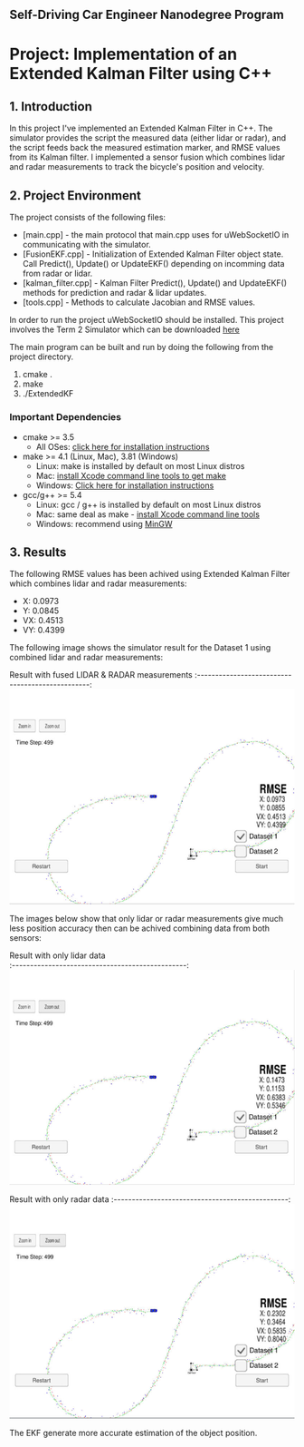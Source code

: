 ## Self-Driving Car Engineer Nanodegree Program
# Project: Implementation of an Extended Kalman Filter using C++

## 1. Introduction

In this project I've implemented an Extended Kalman Filter in C++. The simulator provides the script the measured data (either lidar or radar), and the script feeds back the measured estimation marker, and RMSE values from its Kalman filter. I implemented a sensor fusion which combines lidar and radar measurements to track the bicycle's position and velocity.

 
## 2. Project Environment

The project consists of the following files:

* [main.cpp] - the main protocol that main.cpp uses for uWebSocketIO in communicating with the simulator.
* [FusionEKF.cpp] - Initialization of Extended Kalman Filter object state. Call Predict(), Update() or UpdateEKF() depending on incomming data from radar or lidar.
* [kalman_filter.cpp] - Kalman Filter Predict(), Update() and UpdateEKF() methods for prediction and radar & lidar updates. 
* [tools.cpp] - Methods to calculate Jacobian and RMSE values.


In order to run the project uWebSocketIO should be installed.
This project involves the Term 2 Simulator which can be downloaded [here](https://github.com/udacity/self-driving-car-sim/releases)

The main program can be built and run by doing the following from the project directory.

1. cmake .
2. make
3. ./ExtendedKF

### Important Dependencies

* cmake >= 3.5
  * All OSes: [click here for installation instructions](https://cmake.org/install/)
* make >= 4.1 (Linux, Mac), 3.81 (Windows)
  * Linux: make is installed by default on most Linux distros
  * Mac: [install Xcode command line tools to get make](https://developer.apple.com/xcode/features/)
  * Windows: [Click here for installation instructions](http://gnuwin32.sourceforge.net/packages/make.htm)
* gcc/g++ >= 5.4
  * Linux: gcc / g++ is installed by default on most Linux distros
  * Mac: same deal as make - [install Xcode command line tools](https://developer.apple.com/xcode/features/)
  * Windows: recommend using [MinGW](http://www.mingw.org/)

## 3. Results

The following RMSE values has been achived using Extended Kalman Filter which combines lidar and radar measurements: 
* X: 0.0973
* Y: 0.0845
* VX: 0.4513
* VY: 0.4399


The following image shows the simulator result for the Dataset 1 using combined lidar and radar measurements:

Result with fused LIDAR & RADAR measurements
:------------------------------------------------:
<img src="./img/lidar-and-radar.jpg" width="800">


The images below show that only lidar or radar measurements give much less position accuracy then can be achived combining data from both sensors:

Result with only lidar data     
:------------------------------------------------:
<img src="./img/lidar.jpg" width="800">

Result with only radar data
:------------------------------------------------:
 <img src="./img/radar.jpg" width="800"> 


The EKF generate more accurate estimation of the object position.


